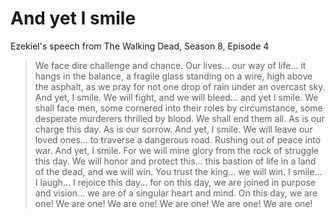 # And yet I smile

Ezekiel's speech from The Walking Dead, Season 8, Episode 4

> We face dire challenge and chance.
> Our lives... our way of life... it hangs in the balance, a fragile glass standing on a wire, high above the asphalt, as we pray for not one drop of rain under an overcast sky.
> And yet, I smile.
> We will fight, and we will bleed...
> and yet I smile.
> We shall face men, some cornered into their roles by circumstance, some desperate murderers thrilled by blood. We shall end them all. As is our charge this day. As is our sorrow.
> And yet, I smile.
> We will leave our loved ones... to traverse a dangerous road. Rushing out of peace into war.
> And yet, I smile.
> For we will mine glory from the rock of struggle this day. We will honor and protect this... this bastion of life in a land of the dead, and we will win. You trust the king... we will win.
> I smile... I laugh... I rejoice this day... for on this day, we are joined in purpose and vision... we are of a singular heart and mind. On this day, we are one! We are one! We are one! We are one! We are one! We are one!

